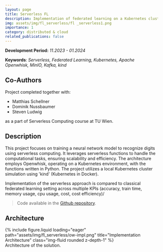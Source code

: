 ```yaml
---
layout: page
title: Serverless FL
description: Implementation of federated learning on a Kubernetes cluster with Apache Openwhisk
img: assets/img/fl_serverless/fl _serverless1.png
importance: 1
category: distributed & cloud
related_publications: false
---
```

**Development Period:** *11.2023 - 01.2024*

**Keywords**: *Serverless, Federated Learning, Kubernetes, Apache Openwhisk, MinIO, Kafka, kind*

## Co-Authors

Project completed together with:
- Matthias Schellner
- Dominik Nussbaumer
- Steven Ludwig

as a part of Serverless Computing course at TU Wien.

## Description

This project focuses on training a neural network model to recognize digits using serverless computing. It leverages serverless functions to handle the computational tasks, ensuring scalability and efficiency. The architecture employs Openwhisk, operating on a Kubernetes environment, with the functions written in Python. The project utilizes a local Kubernetes cluster simulation using 'kind' (Kubernetes in Docker). 

Implementation of the serverless approach is compared to classical federated learning setting across multiple KPIs (accuracy, train time, memory usage, cpu usage, cost, cost efficiency)/

> Code available in the <a href="https://github.com/r-gg/serverless-computing">Github repository</a>.

## Architecture

<div class="row">
    <div class="col-sm mt-3 mt-md-0">
        {% include figure.liquid loading="eager" path="assets/img/fl_serverless/ow-impl.png" title="Implementation Architecture" class="img-fluid rounded z-depth-1" %}
    </div>
</div>
<div class="caption">
    Architecture of the solution.
</div>